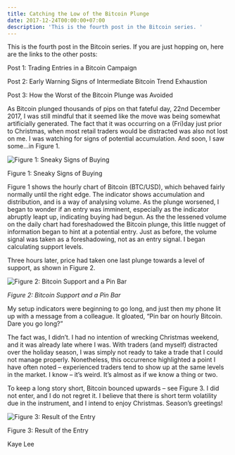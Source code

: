 ```yaml
---
title: Catching the Low of the Bitcoin Plunge
date: 2017-12-24T00:00:00+07:00
description: 'This is the fourth post in the Bitcoin series. '
---
```

This is the fourth post in the Bitcoin series. If you are just hopping on, here are the links to the other posts:



Post 1: Trading Entries in a Bitcoin Campaign

Post 2: Early Warning Signs of Intermediate Bitcoin Trend Exhaustion

Post 3: How the Worst of the Bitcoin Plunge was Avoided



As Bitcoin plunged thousands of pips on that fateful day, 22nd December 2017, I was still mindful that it seemed like the move was being somewhat artificially generated. The fact that it was occurring on a (Fri)day just prior to Christmas, when most retail traders would be distracted was also not lost on me. I was watching for signs of potential accumulation. And soon, I saw some…in Figure 1.

![Figure 1: Sneaky Signs of Buying](/img/24th-december-2017-bitcoin-hourly-hidden-accumulation.jpg)

Figure 1: Sneaky Signs of Buying



Figure 1 shows the hourly chart of Bitcoin (BTC/USD), which behaved fairly normally until the right edge. The indicator shows accumulation and distribution, and is a way of analysing volume. As the plunge worsened, I began to wonder if an entry was imminent, especially as the indicator abruptly leapt up, indicating buying had begun. As the the lessened volume on the daily chart had foreshadowed the Bitcoin plunge, this little nugget of information began to hint at a potential entry. Just as before, the volume signal was taken as  a foreshadowing, not as an entry signal. I began calculating support levels.



Three hours later, price had taken one last plunge towards a level of support, as shown in Figure 2.

![Figure 2: Bitcoin Support and a Pin Bar](/img/24th-december-2017-bitcoin-hourly-entry-setup.jpg)

_Figure 2: Bitcoin Support and a Pin Bar_

My setup indicators were beginning to go long, and just then my phone lit up with a message from a colleague. It gloated, “Pin bar on hourly Bitcoin. Dare you go long?”



The fact was, I didn’t. I had no intention of wrecking Christmas weekend, and it was already late where I was. With traders (and myself) distracted over the holiday season, I was simply not ready to take a trade that I could not manage properly. Nonetheless, this occurrence highlighted a point I have often noted – experienced traders tend to show up at the same levels in the market. I know – it’s weird. It’s almost as if we know a thing or two.



To keep a long story short, Bitcoin bounced upwards – see Figure 3. I did not enter, and I do not regret it. I believe that there is short term volatility due in the instrument, and I intend to enjoy Christmas. Season’s greetings!

![Figure 3: Result of the Entry](/img/24th-december-2017-bitcoin-hourly-entry-result.jpg)

Figure 3: Result of the Entry



Kaye Lee
